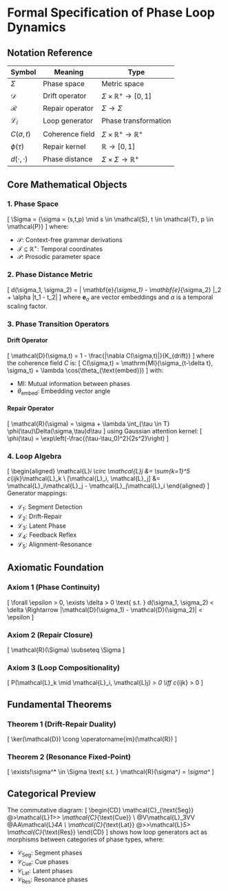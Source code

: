 # Formal Specification of Phase Loop Dynamics

## Notation Reference
Symbol | Meaning | Type
---|---|---
$\Sigma$ | Phase space | Metric space
$\mathcal{D}$ | Drift operator | $\Sigma \times \mathbb{R}^+ \to [0,1]$
$\mathcal{R}$ | Repair operator | $\Sigma \to \Sigma$
$\mathcal{L}_i$ | Loop generator | Phase transformation
$C(\sigma,t)$ | Coherence field | $\Sigma \times \mathbb{R}^+ \to \mathbb{R}^+$
$\phi(\tau)$ | Repair kernel | $\mathbb{R} \to [0,1]$
$d(\cdot,\cdot)$ | Phase distance | $\Sigma \times \Sigma \to \mathbb{R}^+$

## Core Mathematical Objects

### 1. Phase Space
\[
\Sigma = \{\sigma = (s,t,p) \mid s \in \mathcal{S}, t \in \mathcal{T}, p \in \mathcal{P}\}
\]
where:
- $\mathcal{S}$: Context-free grammar derivations
- $\mathcal{T} \subseteq \mathbb{R}^+$: Temporal coordinates
- $\mathcal{P}$: Prosodic parameter space

### 2. Phase Distance Metric
\[
d(\sigma_1, \sigma_2) = \| \mathbf{e}_{\sigma_1} - \mathbf{e}_{\sigma_2} \|_2 + \alpha |t_1 - t_2|
\]
where $\mathbf{e}_\sigma$ are vector embeddings and $\alpha$ is a temporal scaling factor.

### 3. Phase Transition Operators
#### Drift Operator
\[
\mathcal{D}(\sigma,t) = 1 - \frac{\|\nabla C(\sigma,t)\|}{K_{drift}}
\]
where the coherence field $C$ is:
\[
C(\sigma,t) = \mathrm{MI}(\sigma_{t-\delta t}, \sigma_t) + \lambda \cos(\theta_{\text{embed}})
\]
with:
- $\mathrm{MI}$: Mutual information between phases
- $\theta_{\text{embed}}$: Embedding vector angle

#### Repair Operator
\[
\mathcal{R}(\sigma) = \sigma + \lambda \int_{\tau \in T} \phi(\tau)\Delta(\sigma,\tau)d\tau
\]
using Gaussian attention kernel:
\[
\phi(\tau) = \exp\left(-\frac{(\tau-\tau_0)^2}{2s^2}\right)
\]

### 4. Loop Algebra
\[
\begin{aligned}
\mathcal{L}_i \circ \mathcal{L}_j &= \sum_{k=1}^5 c_{ijk}\mathcal{L}_k \\
[\mathcal{L}_i, \mathcal{L}_j] &= \mathcal{L}_i\mathcal{L}_j - \mathcal{L}_j\mathcal{L}_i
\end{aligned}
\]
Generator mappings:
- $\mathcal{L}_1$: Segment Detection
- $\mathcal{L}_2$: Drift-Repair
- $\mathcal{L}_3$: Latent Phase
- $\mathcal{L}_4$: Feedback Reflex
- $\mathcal{L}_5$: Alignment-Resonance

## Axiomatic Foundation

### Axiom 1 (Phase Continuity)
\[
\forall \epsilon > 0, \exists \delta > 0 \text{ s.t. } d(\sigma_1, \sigma_2) < \delta \Rightarrow |\mathcal{D}(\sigma_1) - \mathcal{D}(\sigma_2)| < \epsilon
\]

### Axiom 2 (Repair Closure)
\[
\mathcal{R}(\Sigma) \subseteq \Sigma
\]

### Axiom 3 (Loop Compositionality)
\[
P(\mathcal{L}_k \mid \mathcal{L}_i, \mathcal{L}_j) > 0 \iff c_{ijk} > 0
\]

## Fundamental Theorems

### Theorem 1 (Drift-Repair Duality)
\[
\ker(\mathcal{D}) \cong \operatorname{im}(\mathcal{R})
\]

### Theorem 2 (Resonance Fixed-Point)
\[
\exists!\sigma^* \in \Sigma \text{ s.t. } \mathcal{R}(\sigma^*) = \sigma^*
\]

## Categorical Preview
The commutative diagram:
\[
\begin{CD}
\mathcal{C}_{\text{Seg}} @>\mathcal{L}_1>> \mathcal{C}_{\text{Cue}} \\
@V\mathcal{L}_3VV @AA\mathcal{L}_4A \\
\mathcal{C}_{\text{Lat}} @>>\mathcal{L}_5> \mathcal{C}_{\text{Res}}
\end{CD}
\]
shows how loop generators act as morphisms between categories of phase types, where:
- $\mathcal{C}_{\text{Seg}}$: Segment phases
- $\mathcal{C}_{\text{Cue}}$: Cue phases
- $\mathcal{C}_{\text{Lat}}$: Latent phases
- $\mathcal{C}_{\text{Res}}$: Resonance phases
